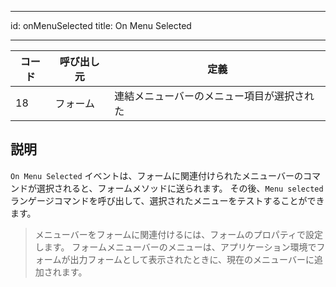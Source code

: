 - - -
id: onMenuSelected title: On Menu Selected
- - -

| コード | 呼び出し元 | 定義                    |
| --- | ----- | --------------------- |
| 18  | フォーム  | 連結メニューバーのメニュー項目が選択された |


## 説明

`On Menu Selected` イベントは、フォームに関連付けられたメニューバーのコマンドが選択されると、フォームメソッドに送られます。 その後、`Menu selected` ランゲージコマンドを呼び出して、選択されたメニューをテストすることができます。

> メニューバーをフォームに関連付けるには、フォームのプロパティで設定します。 フォームメニューバーのメニューは、アプリケーション環境でフォームが出力フォームとして表示されたときに、現在のメニューバーに追加されます。
